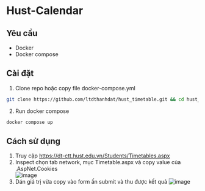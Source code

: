 # Hust-Calendar

## Yêu cầu
- Docker
- Docker compose

## Cài đặt
1. Clone repo hoặc copy file docker-compose.yml
```bash
git clone https://github.com/ltdthanhdat/hust_timetable.git && cd hust_timetable
```
2. Run docker compose
```bash
docker compose up
```

## Cách sử dụng
1. Truy cập https://dt-ctt.hust.edu.vn/Students/Timetables.aspx
2. Inspect chọn tab network, mục Timetable.aspx và copy value của .AspNet.Cookies	
![image](https://github.com/ltdthanhdat/hust-timetable/assets/134133160/b3fed910-6078-4125-8af9-483a3e911a0c)
3. Dán giá trị vừa copy vào form ấn submit và thu được kết quả
![image](https://github.com/ltdthanhdat/hust-timetable/assets/134133160/2a6f9b2b-d2df-4f2f-acdd-b37ea00ccb16)
